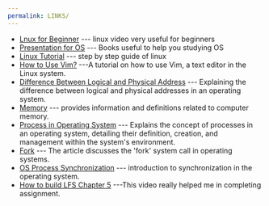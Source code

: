 ```yaml
---
permalink: LINKS/
---
```

- [Lnux for Beginner](https://www.youtube.com/watch?v=IVquJh3DXUA) --- linux video very useful for beginners
- [Presentation for OS](https://www.os-book.com/OS10/slide-dir/) --- Books useful to help you studying OS
- [Linux Tutorial](https://www.youtube.com/watch?v=ROjZy1WbCIA) --- step by step guide of linux 
- [How to Use Vim?](https://www.freecodecamp.org/news/vim-beginners-guide/) ---A tutorial on how to use Vim, a text editor in the Linux system.
- [Difference Between Logical and Physical Address](https://www.tutorialspoint.com/difference-between-logical-and-physical-address-in-operating-system) --- Explaining the difference between logical and physical addresses in an operating system.
- [Memory](https://www.computerhope.com/jargon/m/memory.htm) --- provides information and definitions related to computer memory.
- [Process in Operating System](https://www.javatpoint.com/what-is-the-process-in-operating-system) --- Explains the concept of processes in an operating system, detailing their definition, creation, and management within the system's environment.
- [Fork](https://www.geeksforgeeks.org/fork-system-call-in-operating-system/) --- The article discusses the 'fork' system call in operating systems.
- [OS Process Synchronization](https://www.javatpoint.com/os-process-synchronization-introduction) --- introduction to synchronization in the operating system.
- [How to build LFS Chapter 5](https://www.youtube.com/watch?v=uggsnHSELos&list=PLyc5xVO2uDsA5QPbtj_eYU8J0qrvU6315) ---This video really helped me in completing assignment.

